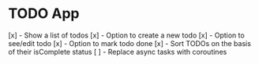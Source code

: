 # TODO App
[x] - Show a list of todos
[x] - Option to create a new todo
[x] - Option to see/edit todo
[x] - Option to mark todo done
[x] - Sort TODOs on the basis of their isComplete status
[ ] - Replace async tasks with coroutines